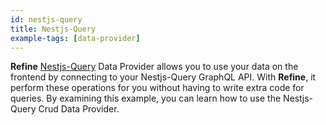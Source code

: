 ```yaml
---
id: nestjs-query
title: Nestjs-Query
example-tags: [data-provider]
---
```


**Refine** [Nestjs-Query](https://tripss.github.io/nestjs-query/) Data Provider allows you to use your data on the frontend by connecting to your Nestjs-Query GraphQL API. With **Refine**, it perform these operations for you without having to write extra code for queries. By examining this example, you can learn how to use the Nestjs-Query Crud Data Provider.

<CodeSandboxExample path="data-provider-nestjs-query" />
